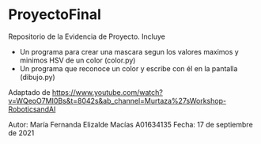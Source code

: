 # ProyectoFinal
Repositorio de la Evidencia de Proyecto.
Incluye
  - Un programa para crear una mascara segun los valores maximos y minimos HSV de un color (color.py)
  - Un programa que reconoce un color y escribe con él en la pantalla (dibujo.py)

Adaptado de https://www.youtube.com/watch?v=WQeoO7MI0Bs&t=8042s&ab_channel=Murtaza%27sWorkshop-RoboticsandAI

Autor: María Fernanda Elizalde Macías A01634135
Fecha: 17 de septiembre de 2021
